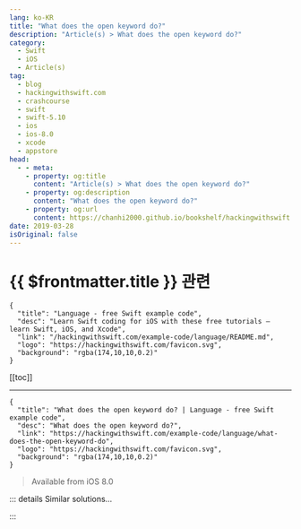 ```yaml
---
lang: ko-KR
title: "What does the open keyword do?"
description: "Article(s) > What does the open keyword do?"
category:
  - Swift
  - iOS
  - Article(s)
tag: 
  - blog
  - hackingwithswift.com
  - crashcourse
  - swift
  - swift-5.10
  - ios
  - ios-8.0
  - xcode
  - appstore
head:
  - - meta:
    - property: og:title
      content: "Article(s) > What does the open keyword do?"
    - property: og:description
      content: "What does the open keyword do?"
    - property: og:url
      content: https://chanhi2000.github.io/bookshelf/hackingwithswift.com/example-code/language/what-does-the-open-keyword-do.html
date: 2019-03-28
isOriginal: false
---
```


# {{ $frontmatter.title }} 관련

```component VPCard
{
  "title": "Language - free Swift example code",
  "desc": "Learn Swift coding for iOS with these free tutorials – learn Swift, iOS, and Xcode",
  "link": "/hackingwithswift.com/example-code/language/README.md",
  "logo": "https://hackingwithswift.com/favicon.svg",
  "background": "rgba(174,10,10,0.2)"
}
```

[[toc]]

---

```component VPCard
{
  "title": "What does the open keyword do? | Language - free Swift example code",
  "desc": "What does the open keyword do?",
  "link": "https://hackingwithswift.com/example-code/language/what-does-the-open-keyword-do",
  "logo": "https://hackingwithswift.com/favicon.svg",
  "background": "rgba(174,10,10,0.2)"
}
```

> Available from iOS 8.0

<!-- TODO: 작성 -->

<!-- 
When working with code from another module – e.g., UIKit or a module you wrote separate from your main app – Swift differentiates between public accessibility and public overridability. That is, someone can be public for folks to use, but not public for them to extend.

Here’s an example to demonstrate the difference:

```swift
open class User {
    open func login() { }
    public func playGame() { }
    public init() { }
}
```

If that were defined in its own module, any other code accessing it would be able to inherit from the `User` class because it’s marked `open`. Inside the child class, they could override `login()` because it’s also marked `open`, but they could *not* override `playGame()` because it’s marked only as `public` – it can be *called*, but not *changed*. If you remove `open` from the whole `User` class it can be *used* but not *subclassed*.

The `open` keyword is an effective way of stopping other developers from accidentally overriding functionality that’s critical to the way your app works. If you use it selectively, subclassers can add their own functionality or perhaps replace a few non-critical components, without altering the fundamental behavior of your class.

-->

::: details Similar solutions…

<!--
/example-code/language/how-to-use-the-rethrows-keyword">How to use the rethrows keyword 
/example-code/language/how-to-check-for-valid-method-input-using-the-guard-keyword">How to check for valid method input using the guard keyword 
/example-code/system/how-to-make-your-app-open-with-a-custom-url-scheme">How to make your app open with a custom URL scheme 
/example-code/language/how-to-delay-execution-of-code-using-the-defer-keyword">How to delay execution of code using the defer keyword 
/quick-start/swiftui/how-to-open-a-new-window">How to open a new window</a>
-->

:::

